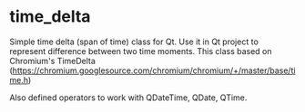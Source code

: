 time_delta
==========

Simple time delta (span of time) class for Qt. Use it in Qt project to represent difference between two time moments.
This class based on Chromium's TimeDelta (https://chromium.googlesource.com/chromium/chromium/+/master/base/time.h)

Also defined operators to work with QDateTime, QDate, QTime.